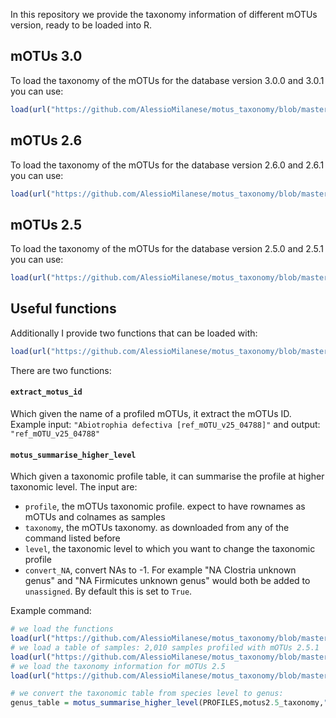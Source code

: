 In this repository we provide the taxonomy information of different mOTUs version, ready to be loaded into R.

## mOTUs 3.0

To load the taxonomy of the mOTUs for the database version 3.0.0 and 3.0.1 you can use:
```R
load(url("https://github.com/AlessioMilanese/motus_taxonomy/blob/master/data/motus_taxonomy_3.0.1.Rdata?raw=true"))
```

## mOTUs 2.6

To load the taxonomy of the mOTUs for the database version 2.6.0 and 2.6.1 you can use:
```R
load(url("https://github.com/AlessioMilanese/motus_taxonomy/blob/master/data/motus_taxonomy_2.6.1.Rdata?raw=true"))
```

## mOTUs 2.5

To load the taxonomy of the mOTUs for the database version 2.5.0 and 2.5.1 you can use:
```R
load(url("https://github.com/AlessioMilanese/motus_taxonomy/blob/master/data/motus_taxonomy_2.5.1.Rdata?raw=true"))
```

## Useful functions

Additionally I provide two functions that can be loaded with:
```R
load(url("https://github.com/AlessioMilanese/motus_taxonomy/blob/master/data/motus_functions.Rdata?raw=true"))
```
There are two functions:

#### `extract_motus_id`
Which given the name of a profiled mOTUs, it extract the mOTUs ID. Example input: `"Abiotrophia defectiva [ref_mOTU_v25_04788]"` and output: `"ref_mOTU_v25_04788"`

#### `motus_summarise_higher_level`
Which given a taxonomic profile table, it can summarise the profile at higher taxonomic level. The input are:
- `profile`, the mOTUs taxonomic profile. expect to have rownames as mOTUs and colnames as samples
- `taxonomy`, the mOTUs taxonomy. as downloaded from any of the command listed before
- `level`, the taxonomic level to which you want to change the taxonomic profile
- `convert_NA`, convert NAs to -1. For example "NA Clostria unknown genus" and "NA Firmicutes unknown genus" would both be added to `unassigned`. By default this is set to `True`.

Example command:
```R
# we load the functions
load(url("https://github.com/AlessioMilanese/motus_taxonomy/blob/master/data/motus_functions.Rdata?raw=true"))
# we load a table of samples: 2,010 samples profiled with mOTUs 2.5.1
load(url("https://github.com/AlessioMilanese/motus_taxonomy/blob/master/data/example_healthy_human_gut.Rdata?raw=true"))
# we load the taxonomy information for mOTUs 2.5
load(url("https://github.com/AlessioMilanese/motus_taxonomy/blob/master/data/motus_taxonomy_2.5.1.Rdata?raw=true"))

# we convert the taxonomic table from species level to genus:
genus_table = motus_summarise_higher_level(PROFILES,motus2.5_taxonomy,"Genus")
```





